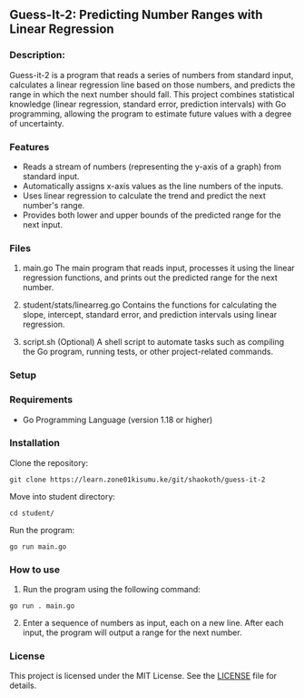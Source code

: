## Guess-It-2: Predicting Number Ranges with Linear Regression

### Description:

Guess-it-2 is a program that reads a series of numbers from standard input, calculates a linear regression line based on those numbers, and predicts the range in which the next number should fall. This project combines statistical knowledge (linear regression, standard error, prediction intervals) with Go programming, allowing the program to estimate future values with a degree of uncertainty.

### Features

* Reads a stream of numbers (representing the y-axis of a graph) from standard input.
* Automatically assigns x-axis values as the line numbers of the inputs.
* Uses linear regression to calculate the trend and predict the next number's range.
* Provides both lower and upper bounds of the predicted range for the next input.

### Files
1. main.go
        The main program that reads input, processes it using the linear regression functions, and prints out the predicted range for the next number.

2. student/stats/linearreg.go
        Contains the functions for calculating the slope, intercept, standard error, and prediction intervals using linear regression.

3. script.sh (Optional)
        A shell script to automate tasks such as compiling the Go program, running tests, or other project-related commands.

### Setup
### Requirements

* Go Programming Language (version 1.18 or higher)

### Installation

Clone the repository:
```
git clone https://learn.zone01kisumu.ke/git/shaokoth/guess-it-2
```

Move into student directory:
```
cd student/
```

Run the program:

```
go run main.go
```

### How to use

1. Run the program using the following command:

```
go run . main.go
```

2. Enter a sequence of numbers as input, each on a new line. After each input, the program will output a range for the next number.


### License
This project is licensed under the MIT License. See the [LICENSE](LICENSE) file for details.